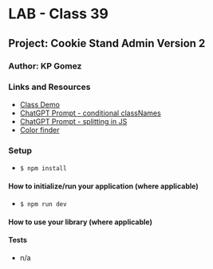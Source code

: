 # LAB - Class 39
## Project: Cookie Stand Admin Version 2
### Author: KP Gomez
### Links and Resources
- [Class Demo](https://github.com/codefellows/seattle-code-python-401n8/tree/main/class-38/in-class-demo/expert-eight-ball)
- [ChatGPT Prompt - conditional classNames](https://chat.openai.com/c/1d072a3b-6bdf-478b-a5f0-9038dc5b8265)
- [ChatGPT Prompt - splitting in JS](https://chat.openai.com/c/4363975b-d876-4ce6-acf5-da05a208cce0)
- [Color finder](https://redketchup.io/color-picker)
### Setup
- `$ npm install`

#### How to initialize/run your application (where applicable)

- `$ npm run dev`

#### How to use your library (where applicable)

#### Tests
- n/a
